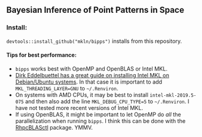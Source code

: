 ## Bayesian Inference of Point Patterns in Space 



### Install: 

`devtools::install_github("mkln/bipps")` installs from this repository.

#### Tips for best performance:

 - `bipps` works best with OpenMP and OpenBLAS or Intel MKL. 
 - [Dirk Eddelbuettel has a great guide on installing Intel MKL on Debian/Ubuntu systems](http://dirk.eddelbuettel.com/blog/2018/04/15/#018_mkl_for_debian_ubuntu). In that case it is important to add `MKL_THREADING_LAYER=GNU` to `~/.Renviron`. 
 - On systems with AMD CPUs, it may be best to install `intel-mkl-2019.5-075` and then also add the line `MKL_DEBUG_CPU_TYPE=5` to `~/.Renviron`. I have not tested more recent versions of Intel MKL.
 - If using OpenBLAS, it might be important to let OpenMP do *all* the parallelization when running `bipps`. I think this can be done with the [RhpcBLASctl](https://CRAN.R-project.org/package=RhpcBLASctl) package. YMMV.

